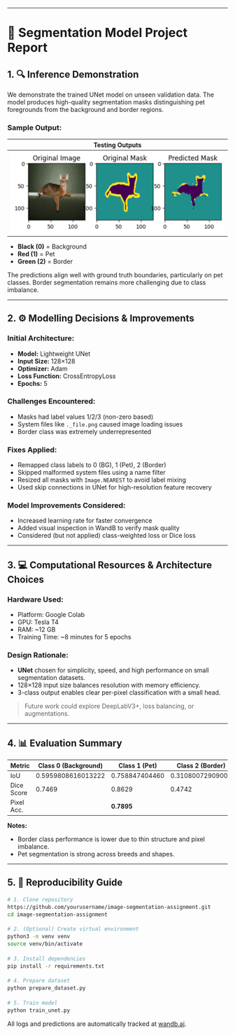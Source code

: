 -----------------------------------------------------------------------------------------
# 📄 Segmentation Model Project Report

## 1. 🔍 Inference Demonstration
We demonstrate the trained UNet model on unseen validation data. The model produces high-quality segmentation masks distinguishing pet foregrounds from the background and border regions.


### Sample Output:
| Testing Outputs | 
|-------------|
| ![](image.png) 

- **Black (0)** = Background
- **Red (1)** = Pet
- **Green (2)** = Border

The predictions align well with ground truth boundaries, particularly on pet classes. Border segmentation remains more challenging due to class imbalance.

---

## 2. ⚙️ Modelling Decisions & Improvements

### Initial Architecture:
- **Model:** Lightweight UNet
- **Input Size:** 128×128
- **Optimizer:** Adam
- **Loss Function:** CrossEntropyLoss
- **Epochs:** 5

### Challenges Encountered:
- Masks had label values 1/2/3 (non-zero based)
- System files like `._file.png` caused image loading issues
- Border class was extremely underrepresented

### Fixes Applied:
- Remapped class labels to 0 (BG), 1 (Pet), 2 (Border)
- Skipped malformed system files using a name filter
- Resized all masks with `Image.NEAREST` to avoid label mixing
- Used skip connections in UNet for high-resolution feature recovery

### Model Improvements Considered:
- Increased learning rate for faster convergence
- Added visual inspection in WandB to verify mask quality
- Considered (but not applied) class-weighted loss or Dice loss

---

## 3. 💻 Computational Resources & Architecture Choices

### Hardware Used:
- Platform: Google Colab
- GPU: Tesla T4
- RAM: ~12 GB
- Training Time: ~8 minutes for 5 epochs

### Design Rationale:
- **UNet** chosen for simplicity, speed, and high performance on small segmentation datasets.
- 128×128 input size balances resolution with memory efficiency.
- 3-class output enables clear per-pixel classification with a small head.

> Future work could explore DeepLabV3+, loss balancing, or augmentations.

---

## 4. 📊 Evaluation Summary

| Metric       | Class 0 (Background) | Class 1 (Pet) | Class 2 (Border) |
|--------------|----------------------|---------------|------------------|
| IoU          | 0.5959808616013222   | 0.758847404460| 0.31080072909003 |
| Dice Score   | 0.7469               | 0.8629        | 0.4742           |
| Pixel Acc.   |                      | **0.7895**    |                  |

**Notes:**
- Border class performance is lower due to thin structure and pixel imbalance.
- Pet segmentation is strong across breeds and shapes.

---

## 5. 🔁 Reproducibility Guide

```bash
# 1. Clone repository
https://github.com/yourusername/image-segmentation-assignment.git
cd image-segmentation-assignment

# 2. (Optional) Create virtual environment
python3 -m venv venv
source venv/bin/activate

# 3. Install dependencies
pip install -r requirements.txt

# 4. Prepare dataset
python prepare_dataset.py

# 5. Train model
python train_unet.py
```

All logs and predictions are automatically tracked at [wandb.ai](https://wandb.ai).
